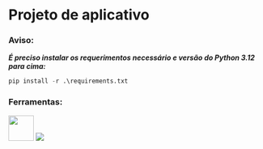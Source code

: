 # Projeto de aplicativo

### Aviso:
***É preciso instalar os requerimentos necessário e versão do Python 3.12 para cima:***
```python
pip install -r .\requirements.txt
```
### Ferramentas:
<div>
<img src="venv\assets\imgs\flet.png" width=50>
<img src="venv\assets\imgs\python.png">
</div>